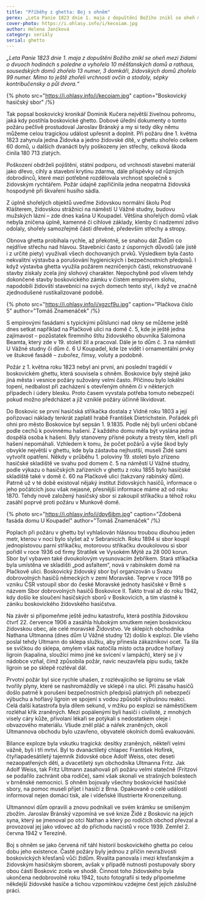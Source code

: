 ```yaml
---
title: "Příběhy z ghetta: Boj s ohněm"
perex: „Leta Panie 1823 dnie 1. maja z dopuštění Božího znikl se oheň mezi židami o dvuoch hodinách s poledne a vyhořelo 10 měšťanských domů a rathaus, sousedských domů zhořelo 13 numer, 3 domkáři, židovských domů zhořelo 99 numer.“
cover-photo: https://i.ohlasy.info/i/kecoiam.jpg
author: Helena Janíková
category: seriály
serial: ghetto
---
```


*„Leta Panie 1823 dnie 1. maja z dopuštění Božího znikl se oheň mezi židami o dvuoch hodinách s poledne a vyhořelo 10 měšťanských domů a rathaus, sousedských domů zhořelo 13 numer, 3 domkáři, židovských domů zhořelo 99 numer. Mimo to ještě zhořeli vrchnosti ovčín a stodoly, sépky kontribučensky a půl dvora.“*

{% photo src="https://i.ohlasy.info/i/kecoiam.jpg" caption="Boskovický hasičský sbor" /%}

Tak popsal boskovický kronikář Dominik Kučera největší živelnou pohromu, jaká kdy postihla boskovické ghetto. Dobové úřední dokumenty o tomto požáru pečlivě prostudoval Jaroslav Bránský a my si tedy díky němu můžeme celou tragickou událost upřesnit a doplnit. Při požáru dne 1. května 1823 zahynula jedna Židovka a jedno židovské dítě, v ghettu shořelo celkem 60 domů, u dalších dvanácti byly poškozeny jen střechy, celková škoda činila 180 713 zlatých.

Poškození obdrželi pojištění, státní podporu, od vrchnosti stavební materiál jako dřevo, cihly a stavební krytinu zdarma, dále příspěvky od různých dobrodinců, které mezi potřebné rozdělovala vrchnost společně s židovským rychtářem. Požár údajně zapříčinila jedna neopatrná židovská hospodyně při škvaření husího sádla.

Z úplně shořelých objektů uveďme židovskou normální školu Pod Klášterem, židovskou strážnici na náměstí U Vážné studny, budovu mužských lázní – zde dnes kašna U Koupadel. Většina shořelých domů však nebyla zničena úplně, kamenné či cihlové základy, klenby či nadzemní zdivo odolaly, shořely samozřejmě části dřevěné, především střechy a stropy.

Obnova ghetta probíhala rychle, až překotně, se snahou dát Židům co nejdříve střechu nad hlavou. Stavebníci často z úsporných důvodů (ale jistě i z určité piety) využívali všech dochovaných prvků. Výsledkem byla často nekvalitní výstavba a porušování hygienických i bezpečnostních předpisů. I když výstavba ghetta využila požárem nezničených částí, rekonstruované stavby získaly zcela jiný slohový charakter. Nepochybně pod vlivem tehdy dokončené stavby boskovického zámku v čistém empirovém slohu, napodobili židovští stavebníci na svých domech tento styl, i když ve značně zjednodušené rustikalizované podobě.

{% photo src="https://i.ohlasy.info/i/xgzcf9u.jpg" caption="Plačkova číslo 5" author="Tomáš Znamenáček" /%}

S empirovými fasádami s typickými půlslunci nad okny se můžeme ještě dnes setkat například na Plačkově ulici na domě č. 5, kde je ještě jedna zajímavost – pozůstatek firemního štítu židovského obuvníka Salomona Beamta, který zde v 19. století žil a pracoval. Dále je to dům č. 3 na náměstí U Vážné studny či dům č. 6 U Koupadel, kde lze vidět i ornamentální prvky ve štukové fasádě – zubořez, římsy, voluty a podobně.

Požár z 1. května roku 1823 nebyl ani první, ani poslední tragédií v boskovickém ghettu, která souvisela s ohněm. Boskovice byly stejně jako jiná města i vesnice požáry sužovány velmi často. Příčinou bylo lokální topení, nedbalost při zacházení s otevřeným ohněm či v některých případech i údery blesku. Proto časem vyvstala potřeba tomuto nebezpečí pokud možno předcházet a již vzniklé požáry účinně likvidovat. 

Do Boskovic se první hasičská stříkačka dostala z Vídně roku 1803 a její pořizovací náklady tenkrát zaplatil hrabě František Dietrichstein. Pořádek při ohni pro město Boskovice byl sepsán 1. 9.1835. Podle něj byli určeni občané podle cechů k povinnému hašení. Z každého domu měla být vyslána jedna dospělá osoba k hašení. Byly stanoveny přísné pokuty a tresty těm, kteří při hašení nepomáhali. Vzhledem k tomu, že počet požárů a výše škod byly obvykle největší v ghettu, kde byla zástavba nejhustší, museli Židé sami vytvořit opatření. Někdy v průběhu 1. poloviny 19. století bylo zřízeno hasičské skladiště ve svahu pod domem č. 5 na náměstí U Vážné studny, podle výkazu o hasičských zařízeních v ghettu z roku 1855 bylo hasičské skladiště také v domě č. 60 na Plačkově ulici (takzvaný rabínský dům). Patrně už v té době existoval nějaký institut židovských hasičů, informace o jeho počátcích jsou však nejasné, přesnější informace máme až od roku 1870. Tehdy nově založený hasičský sbor si zakoupil stříkačku a téhož roku zasáhl poprvé proti požáru v Munkově domě.

{% photo src="https://i.ohlasy.info/i/dpy6ibm.jpg" caption="Zdobená fasáda domu U Koupadel" author="Tomáš Znamenáček" /%}

Poplach při požáru v ghettu byl vyhlašován hlásnou troubou dlouhou jeden metr, kterou v noci bylo slyšet až v Sebranicích. Roku 1894 si sbor koupil jednopístovou parní stříkačku, motorovou stříkačku dvoukolovou si sbor pořídil v roce 1936 od firmy Stratílek ve Vysokém Mýtě za 28 000 korun. Sbor byl vybaven také dvoukolovým vysunovacím žebříkem. Stará stříkačka byla umístěna ve skladišti „pod asfaltem“, nová v rabínském domě na Plačkově ulici. Boskovický židovský sbor byl organizován u Svazu dobrovolných hasičů německých v zemi Moravské. Teprve v roce 1918 po vzniku ČSR vstoupil sbor do české Moravské jednoty hasičské v Brně s názvem Sbor dobrovolných hasičů Boskovice II. Takto trval až do roku 1942, kdy došlo ke sloučení hasičských sborů v Boskovicích, a tím vlastně k zániku boskovického židovského hasičstva.

Na závěr si připomeňme ještě jednu katastrofu, která postihla židovskou čtvrť 22. července 1906 a zasáhla hlubokým smutkem nejen boskovickou židovskou obec, ale celé moravské Židovstvo. Ve sklepích obchodníka Nathana Ultmanna (dnes dům U Vážné studny 12) došlo k explozi. Dle všeho poslal tehdy Ultmann do sklepa služku, aby přinesla zákazníkovi ocet. Ta šla se svíčkou do sklepa, omylem však natočila místo octa prudce hořlavý ligroin (kapalina, sloužící mimo jiné ke svícení v lampách), který se jí v nádobce vzňal, čímž způsobila požár, navíc neuzavřela pípu sudu, takže ligroin se po sklepě rozléval dál.

Prvotní požár byl sice rychle uhašen, z rozlévajícího se ligroinu se však tvořily plyny, které se nashromáždily ve sklepě i na ulici. Při zásahu hasičů došlo patrně k porušení bezpečnostních předpisů platných při nebezpečí výbuchu a hořlavý ligroin ve spojení s vodou způsobil výbušnou reakci. Celá další katastrofa byla dílem sekund, v mžiku po explozi se náměstíčkem rozléhal křik zraněných. Mezi popálenými byli hasiči i civilisté, z mnohých visely cáry kůže, přivolaní lékaři se potýkali s nedostatkem oleje i obvazového materiálu. Všude zněl pláč a nářek zraněných, okolí Ultmannova obchodu bylo uzavřeno, obyvatelé okolních domů evakuováni.
 
Bilance exploze byla vskutku tragická: desítky zraněných, někteří velmi vážně, byli i tři mrtví. Byl to dvanáctiletý chlapec František Hofírek, čtyřiapadesátiletý tajemník židovské obce Adolf Weiss, otec deseti nezaopatřených dětí, a dvacetiletý syn obchodníka Ultmanna Fritz. Jak Adolf Weiss, tak Fritz Ultmann zasahovali při požáru velmi statečně (Fritzovi se podařilo zachránit oba rodiče), sami však skonali ve strašných bolestech v brněnské nemocnici. S ohněm bojovaly všechny boskovické hasičské sbory, na pomoc museli přijet i hasiči z Brna. Opakovaně o celé události informoval nejen domácí tisk, ale i vídeňské Illustrierte Kronenzeitung.

Ultmannovi dům opravili a znovu podnikali ve svém krámku se smíšeným zbožím. Jaroslav Bránský vzpomíná ve své knize Židé z Boskovic na jejich syna, který se jmenoval po otci Nathan a který po rodičích obchod převzal a provozoval jej jako vdovec až do příchodu nacistů v roce 1939. Zemřel 2. června 1942 v Terezíně.

Boj s ohněm se jako červená niť táhl historií boskovického ghetta po celou dobu jeho existence. Časté požáry byly jednou z příčin nevraživosti boskovických křesťanů vůči židům. Rivalita panovala i mezi křesťanským a židovským hasičským sborem, avšak v případě nutnosti postupovaly sbory obou částí Boskovic zcela ve shodě. Činnost toho židovského byla ukončena nedobrovolně roku 1942, touto fotografií si tedy připomeňme někdejší židovské hasiče a tichou vzpomínkou vzdejme čest jejich záslužné práci.
